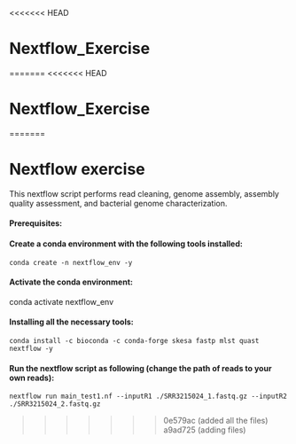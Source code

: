 <<<<<<< HEAD
# Nextflow_Exercise
=======
<<<<<<< HEAD
# Nextflow_Exercise
=======
# Nextflow exercise 

This nextflow script performs read cleaning, genome assembly, assembly quality assessment, and bacterial genome characterization. 

#### Prerequisites:

#### Create a conda environment with the following tools installed:

```
conda create -n nextflow_env -y
```

#### Activate the conda environment:

conda activate nextflow_env

#### Installing all the necessary tools:

```
conda install -c bioconda -c conda-forge skesa fastp mlst quast nextflow -y
```

#### Run the nextflow script as following (change the path of reads to your own reads):

```
nextflow run main_test1.nf --inputR1 ./SRR3215024_1.fastq.gz --inputR2 ./SRR3215024_2.fastq.gz 
```
>>>>>>> 0e579ac (added all the files)
>>>>>>> a9ad725 (adding files)
